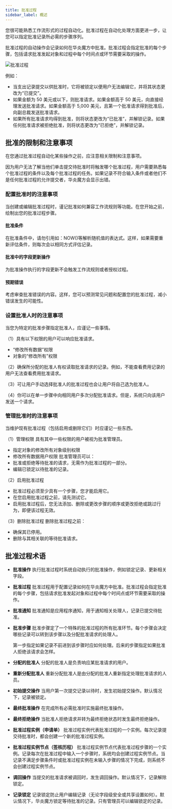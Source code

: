 ```yaml
---
title: 批准过程
sidebar_label: 概述
---
```


您很可能熟悉工作流形式的过程自动化。批准过程在自动化处理方面更进一步，让您可以指定批准记录所必需的步骤序列。

批准过程的自动操作会记录如何在华炎魔方中批准。批准过程会指定批准的每个步骤，包括请求批准发起对象和过程中每个时间点或环节需要采取的操作。

![批准过程](/assets/help/approval/批准过程.png)

例如：

- 当支出记录提交以供批准时，它将被锁定以便用户无法编辑它，并将其状态更改为“已提交”。
- 如果金额为 50 美元或以下，则批准请求。如果金额高于 50 美元，向直接经理发送批准请求。如果金额高于 5,000 美元，且第一个批准请求得到批准后，向副总裁发送批准请求。
- 如果所有批准请求均得到批准，则将状态更改为“已批准”，并解锁记录。如果任何批准请求被拒绝批准，则将状态更改为“已拒绝”，并解锁记录。

## 批准的限制和注意事项

在您通过批准过程自动化某些操作之前，应注意相关限制和注意事项。

因为用户无法了解当他们单击提交待批准时将触发哪个批准过程，用户需要熟悉每个批准过程的条件以及每个批准过程的任务。如果记录不符合输入条件或者他们不是任何批准过程的允许提交者，华炎魔方会显示出错。

### 配置批准时的注意事项

当创建或编辑批准过程时，谨记批准如何兼容工作流规则等功能。在您开始之前，绘制出您的批准过程步骤。

#### 批准条件

在批准条件中，请勿引用如：NOW()等解析随机值的表达式。这样，如果需要重新评估条件，则每次会以相同方式评估记录。

#### 批准中的字段更新操作

为批准操作执行的字段更新不会触发工作流规则或者授权过程。

#### 预期错误

考虑审查批准错误的内容。这样，您可以预测常见问题和配置您的批准过程，减小错误发生的可能性。

### 设置批准人时的注意事项

当您为特定的批准步骤指定批准人，应谨记一些事情。

（1）具有以下权限的用户可以响应批准请求。

- “修改所有数据”权限
- 对象的“修改所有”权限

（2）确保所分配的批准人有权读取批准请求的记录。例如，不能查看费用记录的用户无法查看费用批准请求。

（3）可让用户手动选择批准人的批准过程也会让用户将自己选为批准人。

（4）你可以在单一步骤中向相同用户多次分配批准请求。但是，系统只向该用户发送一个请求。

### 管理批准时的注意事项

当维护现有批准过程（包括启用或删除它们）时应谨记一些东西。

（1）管理权限
具有其中一些权限的用户被视为批准管理员。

- 指定对象的修改所有对象级别权限
- 修改所有数据用户权限
批准管理员可以：
- 批准或拒绝等待批准的请求，无需作为批准过程的一部分。
- 编辑已锁定以待批准的记录。

（2）启用批准过程

- 批准过程必须至少具有一个步骤，您才能启用它。
- 在您启用批准过程之前，请先测试它。
- 启用批准过程后，您无法添加、删除或更改步骤的顺序或更改拒绝或跳过行为，即便该过程无效。

（3）删除批准过程
删除批准过程之前：

- 确保其已停用。
- 删除与其相关联的等待批准请求。

## 批准过程术语

- **批准操作**
执行批准过程时系统自动执行的批准操作，例如锁定记录、更新相关字段。

- **批准过程**
批准过程用于配置记录如何在华炎魔方中批准。批准过程会指定批准的每个步骤，包括请求批准发起对象和过程中每个时间点或环节需要采取的操作。

- **批准通知**
批准通知是应用程序通知，用于通知相关处理人，记录已提交待批准。

- **批准步骤**
批准步骤定了一个特殊的批准过程的所有批准环节。每个步骤会决定哪些记录可以转到该步骤以及分配批准请求的处理人。

  第一步指定如果记录不前进到该步骤时应如何处理。后来的步骤指定如果批准人拒绝该请求会怎样。

- **分配的批准人**
分配的批准人是负责响应某批准请求的用户。

- **重新分配批准人**
重新分配批准人是由分配的批准人重新指定处理批准请求的人员。

- **初始提交操作**
当用户第一次提交记录以待时，发生初始提交操作。默认情况下，记录被锁定。

- **最终批准操作**
在完成所有必需批准时实施最终批准操作。

- **最终拒绝操作**
当批准人拒绝请求并转为最终拒绝状态时发生最终拒绝操作。

- **批准过程实例（申请单）**
批准过程实例代表批准过程的一个实例。每次记录提交待批准时，都会创建一个新的批准过程实例。

- **批准过程实例节点（签核历程）**
批准过程实例节点代表批准过程步骤的一个实例。记录每次在批准过程中输入一个步骤时，系统均会创建过程实例节点。当记录不满足步骤条件时或批准过程实例在未输入步骤的情况下完成，则系统不会创建过程实例节点。

- **调回操作**
当提交的批准请求被调回时，发生调回操作。默认情况下，记录解除锁定。

- **记录锁定**
记录锁定防止用户编辑记录（无论字段级安全或共享设置如何）。默认情况下，华炎魔方锁定等待批准的记录。只有管理员可以编辑锁定的记录。
